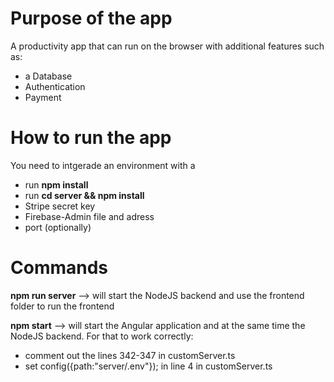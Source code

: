 # Purpose of the app
A productivity app that can run on the browser with additional features such as:
- a Database
- Authentication
- Payment

# How to run the app
You need to intgerade an environment with a
- run **npm install**
- run **cd server && npm install**  
- Stripe secret key
- Firebase-Admin file and adress
- port (optionally)

# Commands
**npm run server** --> will start the NodeJS backend and use the frontend folder to run the frontend 

**npm start** --> will start the Angular application and at the same time the NodeJS backend.
For that to work correctly:
- comment out the lines 342-347 in customServer.ts
- set config({path:"server/.env"}); in line 4 in customServer.ts

